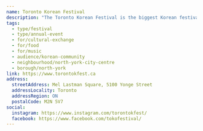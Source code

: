 ```yaml
---
name: Toronto Korean Festival
description: "The Toronto Korean Festival is the biggest Korean festival in Canada and the largest and most anticipated gathering in North York. Experience the pinnacle of Korean culture from August 22-24 at Mel Lastman Square, featuring culinary delights, mesmerizing performances including K-pop concerts, traditional Korean acts, K-pop dance competitions, vibrant market vendors, and endless fun."
tags:
  - type/festival
  - type/annual-event
  - for/cultural-exchange
  - for/food
  - for/music
  - audience/korean-community
  - neighbourhood/north-york-city-centre
  - borough/north-york
link: https://www.torontokfest.ca
address:
  streetAddress: Mel Lastman Square, 5100 Yonge Street
  addressLocality: Toronto
  addressRegion: ON
  postalCode: M2N 5V7
social:
  instagram: https://www.instagram.com/torontokfest/
  facebook: https://www.facebook.com/tokofestival/
---
```

